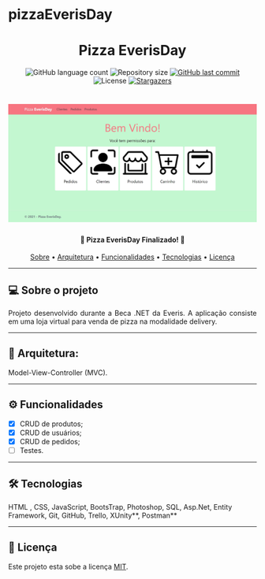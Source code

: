 ﻿# pizzaEverisDay

<h1 align="center">Pizza EverisDay</h1>

<p align="center">
  <img alt="GitHub language count" src="https://img.shields.io/github/languages/count/Beca-1503/EverisDay?color=%2304D361">

  <img alt="Repository size" src="https://img.shields.io/github/repo-size/Beca-1503/EverisDay">  
  
  <a href="https://github.com/Beca-1503/EverisDay/commits/master">
    <img alt="GitHub last commit" src="https://img.shields.io/github/last-commit/Beca-1503/EverisDay">
  </a>
    
   <img alt="License" src="https://img.shields.io/github/license/Beca-1503/EverisDay">

   <a href="https://github.com/Beca-1503/EverisDay/stargazers">
    <img alt="Stargazers" src="https://img.shields.io/github/stars/Beca-1503/EverisDay?style=social">
  </a>  
</p>

<h1 align="center">
    <img alt="Pizza EverisDay" title="#Pizza EverisDay" src="./Assets/PizzaEverisDay.jpg" />
</h1>

<h4 align="center"> 
	🛒  Pizza EverisDay Finalizado! 🛒
</h4>

<p align="center">
 <a href="#-sobre-o-projeto">Sobre</a> •
 <a href="#-arquitetura">Arquitetura</a> •
 <a href="#%EF%B8%8F-funcionalidades">Funcionalidades</a> •
 <a href="#-tecnologias">Tecnologias</a> •  
 <a href="#user-content--licença">Licença</a>
</p>

---
## 💻 Sobre o projeto
  
<p align="justify">
Projeto desenvolvido durante a Beca .NET da Everis. A aplicação consiste em uma loja virtual para venda de pizza na modalidade delivery.
</p>

---
## :wrench: Arquitetura:

  Model-View-Controller (MVC).
  
---
## ⚙️ Funcionalidades

 - [x] CRUD de produtos;
 - [x] CRUD de usuários;
 - [x] CRUD de pedidos;
 - [ ] Testes.

---
## 🛠 Tecnologias

HTML , CSS, JavaScript, BootsTrap, Photoshop, SQL, Asp.Net, Entity Framework, Git, GitHub, Trello, XUnity**, Postman**

---
## 📝 Licença

Este projeto esta sobe a licença [MIT](./LICENSE).